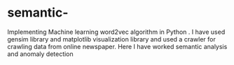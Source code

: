 # semantic-
Implementing Machine learning word2vec algorithm in Python . I have used gensim library and matplotlib visualization library and used a crawler for crawling data from online newspaper. Here I have  worked semantic analysis and anomaly detection 
